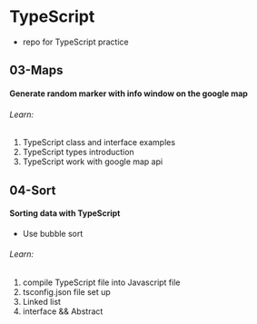 # TypeScript

- repo for TypeScript practice

## 03-Maps

#### Generate random marker with info window on the google map

###### Learn:

1. TypeScript class and interface examples
2. TypeScript types introduction
3. TypeScript work with google map api

## 04-Sort

#### Sorting data with TypeScript

- Use bubble sort

###### Learn:

1. compile TypeScript file into Javascript file
2. tsconfig.json file set up
3. Linked list
4. interface && Abstract
